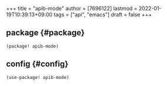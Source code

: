 +++
title = "apib-mode"
author = [7696122]
lastmod = 2022-01-19T10:39:13+09:00
tags = ["api", "emacs"]
draft = false
+++

## package {#package}

```elisp
(package! apib-mode)
```


## config {#config}

```elisp
(use-package! apib-mode)
```
